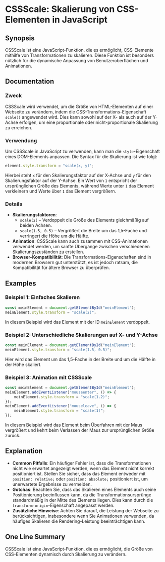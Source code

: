 <!--
Meta Description: # CSSScale: Skalierung von CSS-Elementen in JavaScript ## Synopsis CSSScale ist eine JavaScript-Funktion, die es ermöglicht, CSS-Elemente mithilfe von...
Meta Keywords: die, meinelement, der, das, javascript
-->

# CSSScale: Skalierung von CSS-Elementen in JavaScript

## Synopsis
CSSScale ist eine JavaScript-Funktion, die es ermöglicht, CSS-Elemente mithilfe von Transformationen zu skalieren. Diese Funktion ist besonders nützlich für die dynamische Anpassung von Benutzeroberflächen und Animationen.

## Documentation
### Zweck
CSSScale wird verwendet, um die Größe von HTML-Elementen auf einer Webseite zu verändern, indem die CSS-Transformations-Eigenschaft `scale()` angewendet wird. Dies kann sowohl auf der X- als auch auf der Y-Achse erfolgen, um eine proportionale oder nicht-proportionale Skalierung zu erreichen.

### Verwendung
Um CSSScale in JavaScript zu verwenden, kann man die `style`-Eigenschaft eines DOM-Elements anpassen. Die Syntax für die Skalierung ist wie folgt:

```javascript
element.style.transform = "scale(x, y)";
```

Hierbei steht `x` für den Skalierungsfaktor auf der X-Achse und `y` für den Skalierungsfaktor auf der Y-Achse. Ein Wert von `1` entspricht der ursprünglichen Größe des Elements, während Werte unter `1` das Element verkleinern und Werte über `1` das Element vergrößern.

### Details
- **Skalierungsfaktoren**: 
  - `scale(2)` – Verdoppelt die Größe des Elements gleichmäßig auf beiden Achsen.
  - `scale(1.5, 0.5)` – Vergrößert die Breite um das 1,5-Fache und verringert die Höhe um die Hälfte.
- **Animation**: CSSScale kann auch zusammen mit CSS-Animationen verwendet werden, um sanfte Übergänge zwischen verschiedenen Skalierungszuständen zu erstellen.
- **Browser-Kompatibilität**: Die Transformations-Eigenschaften sind in modernen Browsern gut unterstützt, es ist jedoch ratsam, die Kompatibilität für ältere Browser zu überprüfen.

## Examples
### Beispiel 1: Einfaches Skalieren
```javascript
const meinElement = document.getElementById("meinElement");
meinElement.style.transform = "scale(2)";
```
In diesem Beispiel wird das Element mit der ID `meinElement` verdoppelt.

### Beispiel 2: Unterschiedliche Skalierungen auf X- und Y-Achse
```javascript
const meinElement = document.getElementById("meinElement");
meinElement.style.transform = "scale(1.5, 0.5)";
```
Hier wird das Element um das 1,5-Fache in der Breite und um die Hälfte in der Höhe skaliert.

### Beispiel 3: Animation mit CSSScale
```javascript
const meinElement = document.getElementById("meinElement");
meinElement.addEventListener("mouseenter", () => {
    meinElement.style.transform = "scale(1.2)";
});
meinElement.addEventListener("mouseleave", () => {
    meinElement.style.transform = "scale(1)";
});
```
In diesem Beispiel wird das Element beim Überfahren mit der Maus vergrößert und kehrt beim Verlassen der Maus zur ursprünglichen Größe zurück.

## Explanation
- **Common Pitfalls**: Ein häufiger Fehler ist, dass die Transformationen nicht wie erwartet angezeigt werden, wenn das Element nicht korrekt positioniert ist. Stellen Sie sicher, dass das Element entweder mit `position: relative;` oder `position: absolute;` positioniert ist, um unerwartete Ergebnisse zu vermeiden.
- **Gotchas**: Beachten Sie, dass das Skalieren eines Elements auch seine Positionierung beeinflussen kann, da die Transformationsursprünge standardmäßig in der Mitte des Elements liegen. Dies kann durch die `transform-origin`-Eigenschaft angepasst werden.
- **Zusätzliche Hinweise**: Achten Sie darauf, die Leistung der Webseite zu berücksichtigen, insbesondere wenn Sie Animationen verwenden, da häufiges Skalieren die Rendering-Leistung beeinträchtigen kann.

## One Line Summary
CSSScale ist eine JavaScript-Funktion, die es ermöglicht, die Größe von CSS-Elementen dynamisch durch Skalierung zu verändern.